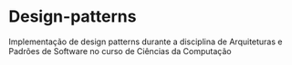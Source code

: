 # Design-patterns

Implementação de design patterns durante a disciplina de Arquiteturas e Padrões de Software no curso de Ciências da Computação
